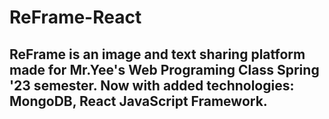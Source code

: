 # ReFrame-React

## ReFrame is an image and text sharing platform made for Mr.Yee's Web Programing Class Spring '23 semester. Now with added technologies: MongoDB, React JavaScript Framework.
